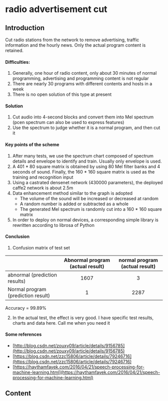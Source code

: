 # radio advertisement cut

## Introduction
Cut radio stations from the network to remove advertising, traffic information and the hourly news. Only the actual program content is retained.

#### Difficulties:
1. Generally, one hour of radio content, only about 30 minutes of normal programming, advertising and programming content is not regular
2. There are nearly 30 programs with different contents and hosts in a week
3. There is no open solution of this type at present

#### Solution
1. Cut audio into 4-second blocks and convert them into Mel spectrum (pcen spectrum can also be used to express features)
2. Use the spectrum to judge whether it is a normal program, and then cut it

#### Key points of the scheme
1. After many tests, we use the spectrum chart composed of spectrum details and envelope to identify and train. Usually only envelope is used.
2. A 401 * 80 square matrix is obtained by using 80 Mel filter banks and 4 seconds of sound. Finally, the 160 * 160 square matrix is used as the training and recognition input
3. Using a castrated densenet network (430000 parameters), the deployed caffe2 network is about 2.5m
4. Data enhancement method similar to the graph is adopted
   * The volume of the sound will be increased or decreased at random
   * A random number is added or subtracted as a whole
   * The generated Mel spectrum is randomly cut into a 160 * 160 square matrix   
5. In order to deploy on normal devices, a corresponding simple library is rewritten according to librosa of Python

#### Conclusion

1. Confusion matrix of test set

| | Abnormal program (actual result) | normal program (actual result)
|:-------|:-----:|:-------:|
| abnormal (prediction results) | 1607 | 3 |
| Normal program (prediction result) | 1 | 2287  |

  Accuracy = 99.89%

2. In the actual test, the effect is very good. I have specific test results, charts and data here. Call me when you need it

#### Some references

  * [http://blog.csdn.net/zouxy09/article/details/9156785](http://blog.csdn.net/zouxy09/article/details/9156785)
  * [https://blog.csdn.net/zzc15806/article/details/79246716](https://blog.csdn.net/zzc15806/article/details/79246716)
  * [https://haythamfayek.com/2016/04/21/speech-processing-for-machine-learning.html](https://haythamfayek.com/2016/04/21/speech-processing-for-machine-learning.html)
  
  
## Content

